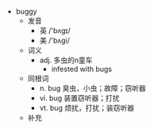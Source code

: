 - buggy
  - 发音
    - 英 /'bʌgɪ/
    - 美 /'bʌɡi/
  - 词义
    - adj. 多虫的n童车
      - infested with bugs 
  - 同根词
    - n. bug 臭虫，小虫；故障；窃听器
    - vi. bug 装置窃听器；打扰
    - vt. bug 烦扰，打扰；装窃听器
  - 补充